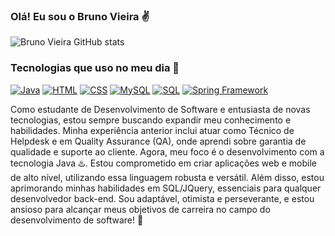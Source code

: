 
### Olá! Eu sou o Bruno Vieira ✌️
![Bruno Vieira GitHub stats](https://github-readme-stats.vercel.app/api?username=BrunoMPVieira&show_icons=true&theme=dracula)


### Tecnologias que uso no meu dia 🚀
[![Java](https://img.shields.io/badge/Java-ED8B00?style=for-the-badge&logo=openjdk&logoColor=white)](https://www.linkedin.com/in/bruno-vieira-b52ba8174/)
[![HTML]( https://img.shields.io/badge/HTML5-E34F26?style=for-the-badge&logo=html5&logoColor=white)](https://www.linkedin.com/in/bruno-vieira-b52ba8174/)
[![CSS](https://img.shields.io/badge/CSS3-1572B6?style=for-the-badge&logo=css3&logoColor=white)](https://www.linkedin.com/in/bruno-vieira-b52ba8174/)
[![MySQL](https://img.shields.io/badge/MySQL-00000F?style=for-the-badge&logo=mysql&logoColor=white)](https://www.linkedin.com/in/bruno-vieira-b52ba8174/)
[![SQL](https://img.shields.io/badge/Microsoft_SQL_Server-CC2927?style=for-the-badge&logo=microsoft-sql-server&logoColor=white)](https://www.linkedin.com/in/bruno-vieira-b52ba8174/)
[![Spring Framework](https://img.shields.io/badge/Spring-6DB33F?style=for-the-badge&logo=spring&logoColor=white)](https://www.linkedin.com/in/bruno-vieira-b52ba8174/)

Como estudante de Desenvolvimento de Software e entusiasta de novas tecnologias, estou sempre buscando expandir meu conhecimento e habilidades. Minha experiência anterior inclui atuar como Técnico de Helpdesk e em Quality Assurance (QA), onde aprendi sobre garantia de qualidade e suporte ao cliente. Agora, meu foco é o desenvolvimento com a tecnologia Java ♨️. Estou comprometido em criar aplicações web e mobile de alto nível, utilizando essa linguagem robusta e versátil. Além disso, estou aprimorando minhas habilidades em SQL/JQuery, essenciais para qualquer desenvolvedor back-end. Sou adaptável, otimista e perseverante, e estou ansioso para alcançar meus objetivos de carreira no campo do desenvolvimento de software! 🚀


